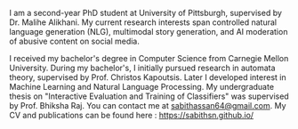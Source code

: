 I am a second-year PhD student at University of Pittsburgh, supervised by Dr. Malihe Alikhani. My current research interests span controlled natural language generation (NLG), multimodal story generation, and AI moderation of abusive content on social media.

I received my bachelor's degree in Computer Science from Carnegie Mellon University. During my bachelor's, I initially pursued research in automata theory, supervised by Prof. Christos Kapoutsis. Later I developed interest in Machine Learning and Natural Language Processing. My undergraduate thesis on "Interactive Evaluation and Training of Classifiers" was supervised by Prof. Bhiksha Raj.
You can contact me at sabithassan64@gmail.com.
My CV and publications can be found here : https://sabithsn.github.io/
